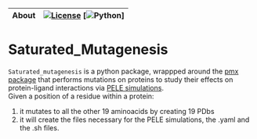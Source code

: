 | **About** | [![License](https://img.shields.io/badge/License-MIT-blue.svg)](LICENSE) [![Python](https://img.shields.io/badge/python-2.7%20-blue.svg)] |
| :------ | :------- |

# Saturated_Mutagenesis
`Saturated_mutagenesis` is a python package, wrappped around the [pmx package](https://github.com/deGrootLab/pmx) that performs mutations on proteins to study their effects on protein-ligand interactions via [PELE simulations](http://www.nostrumbiodiscovery.com/pele.html).  
Given a position of a residue within a protein:
1. it mutates to all the other 19 aminoacids by creating 19 PDbs
2. it will create the files necessary for the PELE simulations, the .yaml and the .sh files.

